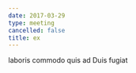 ```yaml
---
date: 2017-03-29
type: meeting
cancelled: false
title: ex
---
```

laboris commodo quis ad Duis fugiat